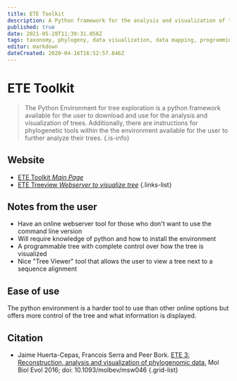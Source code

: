 ```yaml
---
title: ETE Toolkit
description: A Python framework for the analysis and visualization of trees.
published: true
date: 2021-05-28T11:39:31.056Z
tags: taxonomy, phylogeny, data visualization, data mapping, programming
editor: markdown
dateCreated: 2020-04-16T16:52:57.846Z
---
```


# ETE Toolkit

> The Python Environment for tree exploration is a python framework available for the user to download and use for the analysis and visualization of trees. Additionally, there are instructions for phylogenetic tools within the the environment available for the user to further analyze their trees.
{.is-info}

## Website

- [ETE Toolkit *Main Page*](http://etetoolkit.org/)
- [ETE Treeview *Webserver to visualize tree*](http://treeview.etetoolkit.org/static/upload_tree.html)
{.links-list}

## Notes from the user

- Have an online webserver tool for those who don't want to use the command line version
- Will require knowledge of python and how to install the environment
- A programmable tree with complete control over how the tree is visualized
- Nice  "Tree Viewer" tool that allows the user to view a tree next to a sequence alignment

## Ease of use

The python environment is a harder tool to use than other online options but offers more control of the tree and what information is displayed. 

## Citation

- Jaime Huerta-Cepas, Francois Serra and Peer Bork. [ETE 3: Reconstruction, analysis and visualization of phylogenomic data.](https://academic.oup.com/mbe/article/33/6/1635/2579822)  Mol Biol Evol 2016; doi: 10.1093/molbev/msw046
{.grid-list}